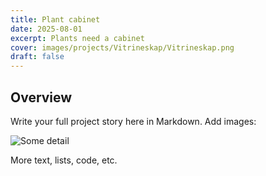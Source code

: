 ```yaml
---
title: Plant cabinet
date: 2025-08-01
excerpt: Plants need a cabinet
cover: images/projects/Vitrineskap/Vitrineskap.png
draft: false
---
```

## Overview

Write your full project story here in Markdown. Add images:

![Some detail](/images/projects/SCR-20250825-psgh.png)

More text, lists, code, etc.